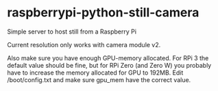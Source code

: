 # raspberrypi-python-still-camera
Simple server to host still from a Raspberry Pi

Current resolution only works with camera module v2.

Also make sure you have enough GPU-memory allocated.
For RPi 3 the default value should be fine, but for RPi Zero (and Zero W) you probably have to increase the memory allocated for GPU to 192MB.
Edit /boot/config.txt and make sure gpu_mem have the correct value.
